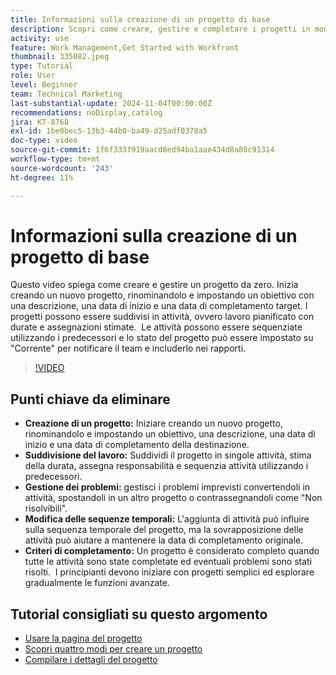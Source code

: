 ```yaml
---
title: Informazioni sulla creazione di un progetto di base
description: Scopri come creare, gestire e completare i progetti in modo efficiente, gestire i problemi imprevisti ed esplorare suggerimenti intuitivi per padroneggiare le funzioni essenziali di gestione dei progetti. ​
activity: use
feature: Work Management,Get Started with Workfront
thumbnail: 335082.jpeg
type: Tutorial
role: User
level: Beginner
team: Technical Marketing
last-substantial-update: 2024-11-04T00:00:00Z
recommendations: noDisplay,catalog
jira: KT-8768
exl-id: 1be0bec5-13b3-44b0-ba49-d25adf0378a5
doc-type: video
source-git-commit: 1f6f333f919aacd8ed94ba1aae434d8a80c91314
workflow-type: tm+mt
source-wordcount: '243'
ht-degree: 11%

---
```


# Informazioni sulla creazione di un progetto di base

Questo video spiega come creare e gestire un progetto da zero. &#x200B; Inizia creando un nuovo progetto, rinominandolo e impostando un obiettivo con una descrizione, una data di inizio e una data di completamento target. I progetti possono essere suddivisi in attività, ovvero lavoro pianificato con durate e assegnazioni stimate. &#x200B; Le attività possono essere sequenziate utilizzando i predecessori e lo stato del progetto può essere impostato su &quot;Corrente&quot; per notificare il team e includerlo nei rapporti. &#x200B;


>[!VIDEO](https://video.tv.adobe.com/v/335082/?quality=12&learn=on&enablevpops)

## Punti chiave da eliminare

* **Creazione di un progetto:** Iniziare creando un nuovo progetto, rinominandolo e impostando un obiettivo, una descrizione, una data di inizio e una data di completamento della destinazione.
* **Suddivisione del lavoro:** Suddividi il progetto in singole attività, stima della durata, assegna responsabilità e sequenzia attività utilizzando i predecessori. &#x200B;
* **Gestione dei problemi:** gestisci i problemi imprevisti convertendoli in attività, spostandoli in un altro progetto o contrassegnandoli come &quot;Non risolvibili&quot;. &#x200B;
* **Modifica delle sequenze temporali:** L&#39;aggiunta di attività può influire sulla sequenza temporale del progetto, ma la sovrapposizione delle attività può aiutare a mantenere la data di completamento originale. &#x200B;
* **Criteri di completamento:** Un progetto è considerato completo quando tutte le attività sono state completate ed eventuali problemi sono stati risolti. &#x200B; I principianti devono iniziare con progetti semplici ed esplorare gradualmente le funzioni avanzate. &#x200B;


## Tutorial consigliati su questo argomento

* [Usare la pagina del progetto](/help/manage-work/projects/navigate-the-project-page.md)
* [Scopri quattro modi per creare un progetto](/help/manage-work/projects/understand-other-ways-to-create-projects.md)
* [Compilare i dettagli del progetto](/help/manage-work/projects/fill-in-the-project-details.md)

